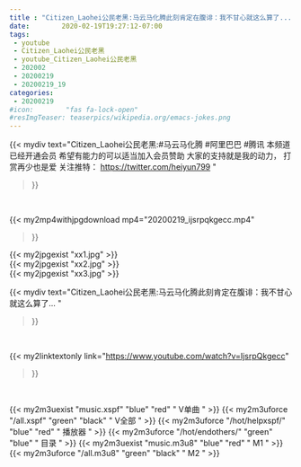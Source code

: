 ```yaml
---
title : "Citizen_Laohei公民老黑:马云马化腾此刻肯定在腹诽：我不甘心就这么算了... "
date:        2020-02-19T19:27:12-07:00
tags:
 - youtube
 - Citizen_Laohei公民老黑
 - youtube_Citizen_Laohei公民老黑
 - 202002
 - 20200219
 - 20200219_19
categories:
 - 20200219
#icon:        "fas fa-lock-open"
#resImgTeaser: teaserpics/wikipedia.org/emacs-jokes.png
---
```


{{< mydiv text="Citizen_Laohei公民老黑:#马云马化腾 #阿里巴巴 #腾讯  本频道已经开通会员 希望有能力的可以适当加入会员赞助 大家的支持就是我的动力， 打赏再少也是爱  关注推特： https://twitter.com/heiyun799 "
>}}
<br>


{{< my2mp4withjpgdownload mp4="20200219_ijsrpqkgecc.mp4"
>}}

{{< my2jpgexist "xx1.jpg" >}}<br>
{{< my2jpgexist "xx2.jpg" >}}<br>
{{< my2jpgexist "xx3.jpg" >}}<br>



{{< mydiv text="Citizen_Laohei公民老黑:马云马化腾此刻肯定在腹诽：我不甘心就这么算了... "
>}}
<br>

{{< my2linktextonly link="https://www.youtube.com/watch?v=IjsrpQkgecc"
>}}


<br>

{{< my2m3uexist "music.xspf"        "blue"   "red"    " V单曲 " >}} {{< my2m3uforce "/all.xspf"         "green"  "black"  " V全部 " >}} {{< my2m3uforce "/hot/helpxspf/"    "blue"   "red"    " 播放器 " >}} {{< my2m3uforce "/hot/endothers/"   "green"  "blue"   " 目录 " >}} {{< my2m3uexist "music.m3u8"        "blue"   "red"    " M1 " >}} {{< my2m3uforce "/all.m3u8"         "green"  "black"  " M2 " >}} 
